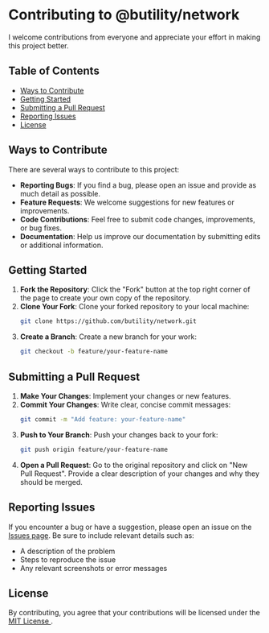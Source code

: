 
# Contributing to @butility/network
I welcome contributions from everyone and appreciate your effort in making this project better.

## Table of Contents

- [Ways to Contribute](#ways-to-contribute)
- [Getting Started](#getting-started)
- [Submitting a Pull Request](#submitting-a-pull-request)
- [Reporting Issues](#reporting-issues)
- [License](#license)

## Ways to Contribute

There are several ways to contribute to this project:

- **Reporting Bugs**: If you find a bug, please open an issue and provide as much detail as possible.
- **Feature Requests**: We welcome suggestions for new features or improvements.
- **Code Contributions**: Feel free to submit code changes, improvements, or bug fixes.
- **Documentation**: Help us improve our documentation by submitting edits or additional information.

## Getting Started

1. **Fork the Repository**: Click the "Fork" button at the top right corner of the page to create your own copy of the repository.
2. **Clone Your Fork**: Clone your forked repository to your local machine:
   ```bash
   git clone https://github.com/butility/network.git
   ```
3. **Create a Branch**: Create a new branch for your work:
   ```bash
   git checkout -b feature/your-feature-name
   ```

## Submitting a Pull Request

1. **Make Your Changes**: Implement your changes or new features.
2. **Commit Your Changes**: Write clear, concise commit messages:
   ```bash
   git commit -m "Add feature: your-feature-name"
   ```
3. **Push to Your Branch**: Push your changes back to your fork:
   ```bash
   git push origin feature/your-feature-name
   ```
4. **Open a Pull Request**: Go to the original repository and click on "New Pull Request". Provide a clear description of your changes and why they should be merged.

## Reporting Issues

If you encounter a bug or have a suggestion, please open an issue on the [Issues page](https://github.com/butility/network/issues). Be sure to include relevant details such as:

- A description of the problem
- Steps to reproduce the issue
- Any relevant screenshots or error messages

## License

By contributing, you agree that your contributions will be licensed under the [MIT License ](LICENSE).
